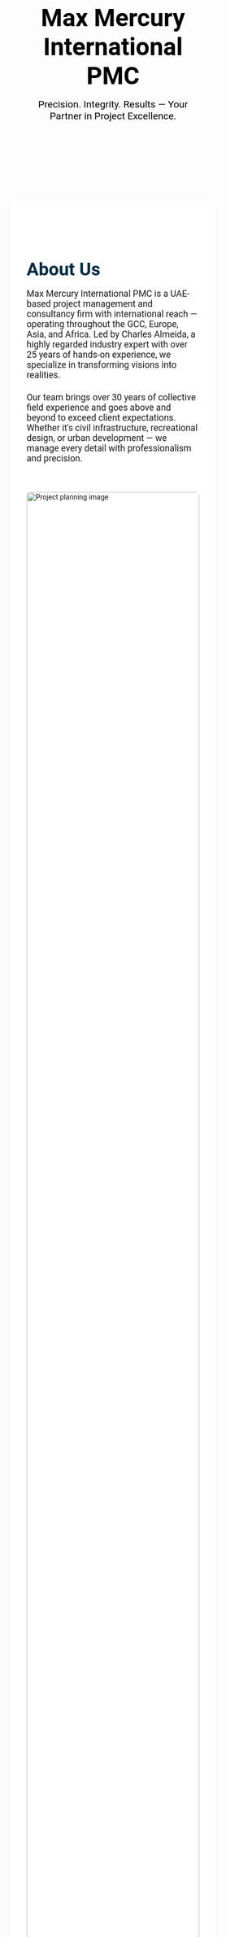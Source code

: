 <!DOCTYPE html>
<html lang="en">

<head>
  <meta charset="UTF-8" />
  <meta name="viewport" content="width=device-width, initial-scale=1.0" />
  <title>Max Mercury International PMC</title>
  <link href="https://fonts.googleapis.com/css2?family=Roboto:wght@400;700&display=swap" rel="stylesheet">
  <style>
    * {
      margin: 0;
      padding: 0;
      box-sizing: border-box;
      font-family: 'Roboto', sans-serif;
    }

    body {
      background-color: #f9f9f9;
      color: #333;
      line-height: 1.6;
    }

    header {
      background: url('file-JFACimD4rEN2mbXs5VUJSS') no-repeat center center/cover;
      color: black;
      padding: 5rem 2rem;
      text-align: center;
    }

    header h1 {
      font-size: 3rem;
      font-weight: bold;
    }

    header p {
      font-size: 1.2rem;
      margin-top: 1rem;
    }

    .section {
      padding: 4rem 2rem;
      max-width: 1200px;
      margin: 3rem auto;
      background: white;
      border-radius: 12px;
      box-shadow: 0 4px 12px rgba(0, 0, 0, 0.05);
    }

    .section h2 {
      font-size: 2.2rem;
      color: #002b45;
      margin-bottom: 1rem;
    }

    .section p, .section ul {
      font-size: 1.1rem;
      margin-bottom: 1.5rem;
    }

    .section ul {
      list-style-type: disc;
      padding-left: 1.5rem;
    }

    .section img {
      width: 100%;
      height: auto;
      border-radius: 8px;
      margin: 2rem 0;
    }

    .contact {
      background-color: #e9f0f3;
      padding: 3rem;
      border-radius: 12px;
      margin-top: 3rem;
    }

    .contact h2 {
      margin-bottom: 1.5rem;
    }

    .contact p {
      font-size: 1rem;
      margin-bottom: 1rem;
    }

    footer {
      background-color: #002b45;
      color: white;
      text-align: center;
      padding: 2rem 1rem;
    }
  </style>
</head>

<body>
  <header>
    <h1>Max Mercury International PMC</h1>
    <p>Precision. Integrity. Results — Your Partner in Project Excellence.</p>
  </header>

  <div class="section">
    <h2>About Us</h2>
    <p>Max Mercury International PMC is a UAE-based project management and consultancy firm with international reach — operating throughout the GCC, Europe, Asia, and Africa. Led by Charles Almeida, a highly regarded industry expert with over 25 years of hands-on experience, we specialize in transforming visions into realities.</p>
    <p>Our team brings over 30 years of collective field experience and goes above and beyond to exceed client expectations. Whether it's civil infrastructure, recreational design, or urban development — we manage every detail with professionalism and precision.</p>
    <img src="https://images.unsplash.com/photo-1503387762-592deb58ef4e" alt="Project planning image">
  </div>

  <div class="section">
    <h2>Our Services</h2>
    <p>We deliver expert consultancy and turnkey project management services across a wide range of sectors:</p>
    <ul>
      <li>Custom Swimming Pool Design & Build</li>
      <li>Professional Sports Track Planning</li>
      <li>Full-Scale Landscaping Projects</li>
      <li>Indoor Gym Layouts & Equipment Supply</li>
      <li>Safe & Durable Kids’ Play Areas</li>
      <li>Outdoor Fitness & Wellness Installations</li>
    </ul>
    <img src="https://images.unsplash.com/photo-1581092914980-bd2eeda59d20" alt="Landscaping project">
  </div>

  <div class="section">
    <h2>Why Choose Us</h2>
    <p>With a passion for delivering excellence, Max Mercury International PMC stands out as the go-to partner for public and private sector projects. We prioritize clear communication, innovative design, sustainable practices, and cost-effective execution.</p>
    <p>Our consultants understand the local and international landscape, making us uniquely positioned to guide complex projects from concept to completion.</p>
    <img src="https://images.unsplash.com/photo-1600294037681-c80b4cb5d0c2" alt="Construction management">
  </div>

  <div class="section">
    <h2>Our Mission</h2>
    <p>To deliver exceptional consulting and project management services rooted in integrity, innovation, and client satisfaction. We aim to set the standard for excellence in every environment we build and every relationship we maintain.</p>

    <h2>Vision Statement</h2>
    <p>To be a globally respected leader in project consulting and management — shaping spaces that enhance communities and inspire progress.</p>
  </div>

  <div class="section contact">
    <h2>Contact Us</h2>
    <p>We’d love to hear from you. Whether you're exploring a new project or need expert insights — our team is here to support your goals.</p>
    <p>Email: <strong>charles@maxmercurypmc.com</strong></p>
    <p>Phone: <strong>+971 55 996 8803</strong></p>
  </div>

  <footer>
    <p>&copy; 2025 Max Mercury International PMC. All rights reserved.</p>
  </footer>
</body>

</html>
